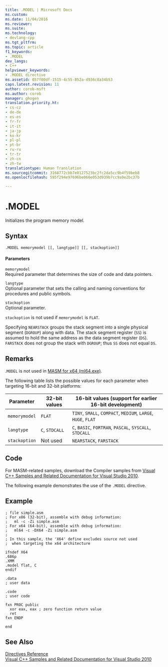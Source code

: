 ```yaml
---
title: .MODEL | Microsoft Docs
ms.custom: 
ms.date: 11/04/2016
ms.reviewer: 
ms.suite: 
ms.technology:
- devlang-cpp
ms.tgt_pltfrm: 
ms.topic: article
f1_keywords:
- .MODEL
dev_langs:
- C++
helpviewer_keywords:
- .MODEL directive
ms.assetid: 057f00df-1515-4c55-852a-d936c8a34b53
caps.latest.revision: 11
author: corob-msft
ms.author: corob
manager: ghogen
translation.priority.ht:
- cs-cz
- de-de
- es-es
- fr-fr
- it-it
- ja-jp
- ko-kr
- pl-pl
- pt-br
- ru-ru
- tr-tr
- zh-cn
- zh-tw
translationtype: Human Translation
ms.sourcegitcommit: 3168772cbb7e8127523bc2fc2da5cc9b4f59beb8
ms.openlocfilehash: 595f294e97696be066e053d939b7cc9a9e2bc37b

---
```

# .MODEL
Initializes the program memory model.  
  
## Syntax  
  
```  
.MODEL memorymodel [[, langtype]] [[, stackoption]]  
```  
  
#### Parameters  
 `memorymodel`  
 Required parameter that determines the size of code and data pointers.  
  
 `langtype`  
 Optional parameter that sets the calling and naming conventions for procedures and public symbols.  
  
 `stackoption`  
 Optional parameter.  
  
 `stackoption` is not used if `memorymodel` is `FLAT`.  
  
 Specifying `NEARSTACK` groups the stack segment into a single physical segment (`DGROUP`) along with data. The stack segment register (`SS`) is assumed to hold the same address as the data segment register (`DS`). `FARSTACK` does not group the stack with `DGROUP`; thus `SS` does not equal `DS`.  
  
## Remarks  
 .`MODEL` is not used in [MASM for x64 (ml64.exe)](../../assembler/masm/masm-for-x64-ml64-exe.md).  
  
 The following table lists the possible values for each parameter when targeting 16-bit and 32-bit platforms:  
  
|Parameter|32-bit values|16-bit values (support for earlier 16-bit development)|  
|---------------|--------------------|----------------------------------------------------------------|  
|`memorymodel`|`FLAT`|`TINY`, `SMALL`, `COMPACT`, `MEDIUM`, `LARGE`, `HUGE`, `FLAT`|  
|`langtype`|`C`, `STDCALL`|`C`, `BASIC`, `FORTRAN`, `PASCAL`, `SYSCALL`, `STDCALL`|  
|`stackoption`|Not used|`NEARSTACK`, `FARSTACK`|  
  
## Code  
 For MASM-related samples, download the Compiler samples from [Visual C++ Samples and Related Documentation for Visual Studio 2010](http://go.microsoft.com/fwlink/?LinkID=178749).  
  
 The following example demonstrates the use of the `.MODEL` directive.  
  
## Example  
  
```  
; file simple.asm  
; For x86 (32-bit), assemble with debug information:   
;   ml -c -Zi simple.asm  
; For x64 (64-bit), assemble with debug information:   
;   ml64 -c -DX64 -Zi simple.asm  
;  
; In this sample, the 'X64' define excludes source not used   
;  when targeting the x64 architecture  
  
ifndef X64  
.686p  
.XMM  
.model flat, C  
endif  
  
.data  
; user data  
  
.code  
; user code  
  
fxn PROC public  
  xor eax, eax ; zero function return value  
  ret  
fxn ENDP  
  
end  
```  
  
## See Also  
 [Directives Reference](../../assembler/masm/directives-reference.md)   
 [Visual C++ Samples and Related Documentation for Visual Studio 2010](http://go.microsoft.com/fwlink/?LinkID=178749)


<!--HONumber=Jan17_HO2-->



